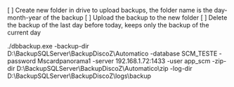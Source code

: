 [ ] Create new folder in drive to upload backups, the folder name is the day-month-year of the backup
[ ] Upload the backup to the new folder
[ ] Delete the backup of the last day before today, keeps only the backup of the current day

./dbbackup.exe -backup-dir D:\BackupSQLServer\BackupDiscoZ\Automatico -database SCM_TESTE -password Mscardpanorama1 -server 192.168.1.72:1433 -user app_scm -zip-dir D:\BackupSQLServer\BackupDiscoZ\Automatico\zip -log-dir D:\BackupSQLServer\BackupDiscoZ\logs\backup
